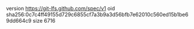 version https://git-lfs.github.com/spec/v1
oid sha256:0c7c4ff49155d729c6855cf7a3b9a3d56bfb7e62010c560ed15b1be69dd664c9
size 6716
